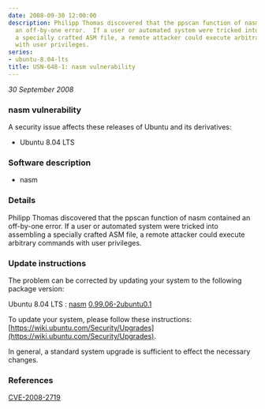 ```yaml
---
date: 2008-09-30 12:00:00
description: Philipp Thomas discovered that the ppscan function of nasm contained
  an off-by-one error.  If a user or automated system were tricked into assembling
  a specially crafted ASM file, a remote attacker could execute arbitrary commands
  with user privileges.
series:
- ubuntu-8.04-lts
title: USN-648-1: nasm vulnerability
---
```


*30 September 2008*

### nasm vulnerability

A security issue affects these releases of Ubuntu and its derivatives:

* Ubuntu 8.04 LTS

### Software description

* nasm 

### Details

Philipp Thomas discovered that the ppscan function of nasm contained an off-by-one error. If a user or automated system were tricked into assembling a specially crafted ASM file, a remote attacker could execute arbitrary commands with user privileges. 

### Update instructions

The problem can be corrected by updating your system to the following package version:

Ubuntu 8.04 LTS
 : [nasm](https://launchpad.net/ubuntu/+source/nasm) <span> [0.99.06-2ubuntu0.1](https://launchpad.net/ubuntu/+source/nasm/0.99.06-2ubuntu0.1) </span> 

To update your system, please follow these instructions: [https://wiki.ubuntu.com/Security/Upgrades](https://wiki.ubuntu.com/Security/Upgrades).

In general, a standard system upgrade is sufficient to effect the necessary changes. 

### References

 
 [CVE-2008-2719](http://people.ubuntu.com/~ubuntu-security/cve/CVE-2008-2719)